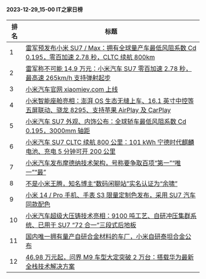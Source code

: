 #### 2023-12-29_15-00  IT之家日榜

| 排名 | 标题|
| --- | ---|
| 1 | [雷军预发布小米 SU7 / Max：拥有全球量产车最低风阻系数 Cd 0.195，零百加速 2.78 秒，CLTC 续航 800km](https://www.ithome.com/0/742/182.htm) |
| 2 | [雷军称不可能 14.9 万元：小米汽车 SU7 零百加速 2.78 秒，最高速 265km/h 支持弹射起步](https://www.ithome.com/0/742/180.htm) |
| 3 | [小米汽车官网 xiaomiev.com 上线](https://www.ithome.com/0/742/199.htm) |
| 4 | [小米智能座舱亮相：澎湃 OS 生态无缝上车、16.1 英寸中控等五屏联动、骁龙 8295、支持苹果 AirPlay 及 CarPlay](https://www.ithome.com/0/742/157.htm) |
| 5 | [小米汽车 SU7 外观、内饰公布：全球轿车最低风阻系数 Cd 0.195，3000mm 轴距](https://www.ithome.com/0/742/173.htm) |
| 6 | [小米汽车 SU7 CLTC 续航 800 公里：101 kWh 宁德时代麒麟电池、充电 5 分钟可开 200 公里](https://www.ithome.com/0/742/181.htm) |
| 7 | [小米汽车发布摩德纳技术架构，号称要争取百项“第一”“唯一”“最”](https://www.ithome.com/0/742/165.htm) |
| 8 | [不是小米王腾，知名博主“数码闲聊站”实名认证为“余啸”](https://www.ithome.com/0/742/343.htm) |
| 9 | [小米 14 / Pro 手机、手表 S3 限量定制色发布，采用 SU7 汽车同款配色](https://www.ithome.com/0/742/184.htm) |
| 10 | [小米汽车超级大压铸技术亮相：9100 吨工艺、自研冲压集群系统、已用于 SU7 “72 合一”三段式后地板](https://www.ithome.com/0/742/135.htm) |
| 11 | [国内唯一拥有量产自研合金材料的车厂，小米自研泰坦合金公布](https://www.ithome.com/0/742/134.htm) |
| 12 | [46.98 万元起，问界 M9 车型大定突破 2 万台：搭载华为最新全栈技术解决方案](https://www.ithome.com/0/742/144.htm) |
